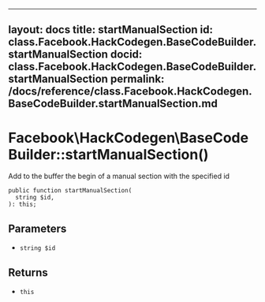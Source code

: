 
***

layout: docs
title: startManualSection
id: class.Facebook.HackCodegen.BaseCodeBuilder.startManualSection
docid: class.Facebook.HackCodegen.BaseCodeBuilder.startManualSection
permalink: /docs/reference/class.Facebook.HackCodegen.BaseCodeBuilder.startManualSection.md
---







# Facebook\\HackCodegen\\BaseCodeBuilder::startManualSection()




Add to the buffer the begin of a manual section with the specified id




``` Hack
public function startManualSection(
  string $id,
): this;
```




## Parameters




* ` string $id `




## Returns




- ` this `